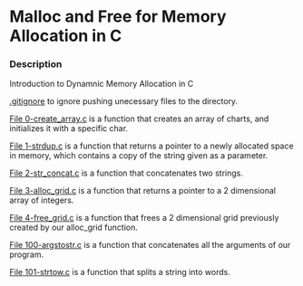 # **Malloc and Free for Memory Allocation in C** 

### Description 

Introduction to Dynamnic Memory Allocation in C

[.gitignore](.gitignore) to ignore pushing unecessary files to the directory.

[File 0-create_array.c](0-create_array.c) is a function that creates an array of charts, and initializes it with a specific char.

[File 1-strdup.c](1-strdup.c) is a function that returns a pointer to a newly allocated space in memory, which contains a copy of the string given as a parameter.

[File 2-str_concat.c](2-str_concat.c) is a function that concatenates two strings.

[File 3-alloc_grid.c](3-alloc_grid.c) is a function that returns a pointer to a 2 dimensional array of integers.

[File 4-free_grid.c](4-free_grid.c) is a function that frees a 2 dimensional grid previously created by our alloc_grid function.

[File 100-argstostr.c](100-argstostr.c) is a function that concatenates all the arguments of our program.

[File 101-strtow.c](101-strtow.c) is a function that splits a string into words.





